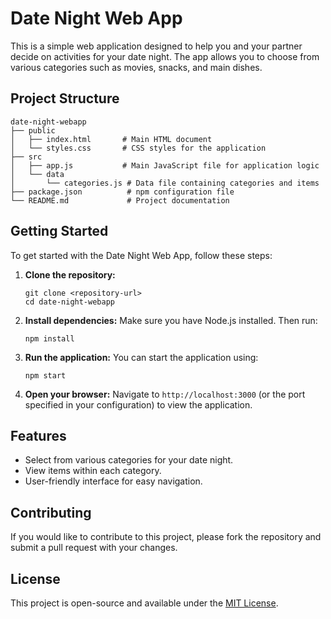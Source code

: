 # Date Night Web App

This is a simple web application designed to help you and your partner decide on activities for your date night. The app allows you to choose from various categories such as movies, snacks, and main dishes.

## Project Structure

```
date-night-webapp
├── public
│   ├── index.html       # Main HTML document
│   └── styles.css       # CSS styles for the application
├── src
│   ├── app.js           # Main JavaScript file for application logic
│   └── data
│       └── categories.js # Data file containing categories and items
├── package.json          # npm configuration file
└── README.md             # Project documentation
```

## Getting Started

To get started with the Date Night Web App, follow these steps:

1. **Clone the repository:**
   ```
   git clone <repository-url>
   cd date-night-webapp
   ```

2. **Install dependencies:**
   Make sure you have Node.js installed. Then run:
   ```
   npm install
   ```

3. **Run the application:**
   You can start the application using:
   ```
   npm start
   ```

4. **Open your browser:**
   Navigate to `http://localhost:3000` (or the port specified in your configuration) to view the application.

## Features

- Select from various categories for your date night.
- View items within each category.
- User-friendly interface for easy navigation.

## Contributing

If you would like to contribute to this project, please fork the repository and submit a pull request with your changes.

## License

This project is open-source and available under the [MIT License](LICENSE).